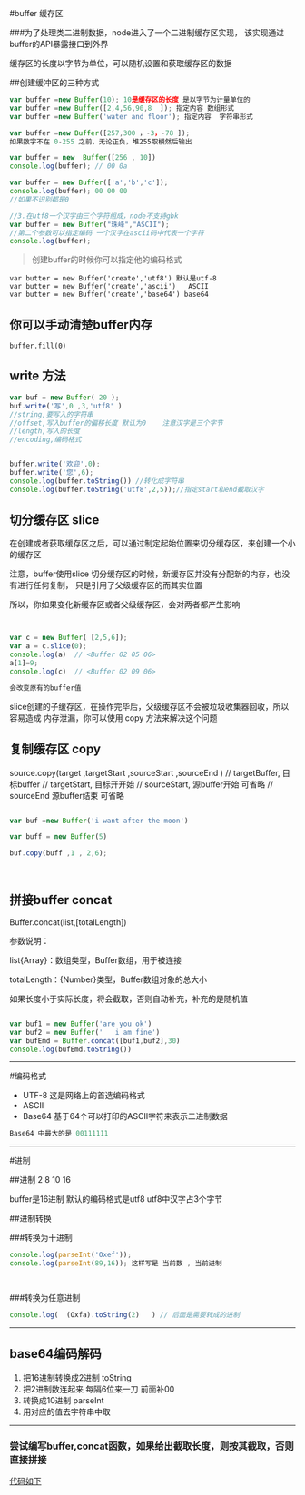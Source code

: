 #buffer   缓存区

###为了处理类二进制数据，node进入了一个二进制缓存区实现，
该实现通过buffer的API暴露接口到外界

缓存区的长度以字节为单位，可以随机设置和获取缓存区的数据

##创建缓冲区的三种方式
```javascript
var buffer =new Buffer(10); 10是缓存区的长度 是以字节为计量单位的
var buffer =new Buffer([2,4,56,90,8  ]); 指定内容 数组形式
var buffer =new Buffer('water and floor'); 指定内容  字符串形式

var buffer =new Buffer([257,300 ，-3，-78 ]);
如果数字不在 0-255 之前，无论正负，堆255取模然后输出

var buffer = new  Buffer([256 , 10])
console.log(buffer); // 00 0a

var buffer = new Buffer(['a','b','c']);
console.log(buffer); 00 00 00
//如果不识别都是0

//3.在utf8一个汉字由三个字符组成，node不支持gbk
var buffer = new Buffer("珠峰","ASCII");
//第二个参数可以指定编码 一个汉字在ascii码中代表一个字符
console.log(buffer);

```






> 创建buffer的时候你可以指定他的编码格式

```javsscript
var butter = new Buffer('create','utf8') 默认是utf-8
var butter = new Buffer('create','ascii')   ASCII
var butter = new Buffer('create','base64') base64

```




## 你可以手动清楚buffer内存
`buffer.fill(0)`

## write 方法
```javascript
var buf = new Buffer( 20 );
buf.write('写',0 ,3,'utf8' )
//string,要写入的字符串
//offset,写入buffer的偏移长度 默认为0    注意汉字是三个字节
//length,写入的长度
//encoding,编码格式


buffer.write('欢迎',0);
buffer.write('您',6);
console.log(buffer.toString()) //转化成字符串
console.log(buffer.toString('utf8',2,5));//指定start和end截取汉字


```

## 切分缓存区  slice
在创建或者获取缓存区之后，可以通过制定起始位置来切分缓存区，来创建一个小的缓存区

注意，buffer使用slice 切分缓存区的时候，新缓存区并没有分配新的内存，也没有进行任何复制，
只是引用了父级缓存区的而其实位置

所以，你如果变化新缓存区或者父级缓存区，会对两者都产生影响

```javascript


var c = new Buffer( [2,5,6]);
var a = c.slice(0);
console.log(a)  // <Buffer 02 05 06>
a[1]=9;
console.log(c)  // <Buffer 02 09 06>

会改变原有的buffer值

```

slice创建的子缓存区，在操作完毕后，父级缓存区不会被垃圾收集器回收，所以容易造成
内存泄漏，你可以使用 copy 方法来解决这个问题



## 复制缓存区  copy

source.copy(target  ,targetStart ,sourceStart ,sourceEnd  )
// targetBuffer, 目标buffer
// targetStart, 目标开开始
// sourceStart, 源buffer开始 可省略
// sourceEnd  源buffer结束 可省略


```javascript

var buf =new Buffer('i want after the moon')

var buff = new Buffer(5)

buf.copy(buff ,1 , 2,6);




```

## 拼接buffer   concat
Buffer.concat(list,[totalLength])

参数说明：

 list{Array}：数组类型，Buffer数组，用于被连接

 totalLength：{Number}类型，Buffer数组对象的总大小

 如果长度小于实际长度，将会截取，否则自动补充，补充的是随机值


```javascript

var buf1 = new Buffer('are you ok')
var buf2 = new Buffer('   i am fine')
var bufEmd = Buffer.concat([buf1,buf2],30)
console.log(bufEmd.toString())

```






***
#编码格式

* UTF-8  这是网络上的首选编码格式
* ASCII
* Base64  基于64个可以打印的ASCII字符来表示二进制数据

```javascript
Base64 中最大的是 00111111


```


***

#进制

##进制
2 8 10 16

buffer是16进制  默认的编码格式是utf8  utf8中汉字占3个字节




##进制转换

###转换为十进制

```javascript
console.log(parseInt('Oxef'));
console.log(parseInt(89,16)); 这样写是 当前数 , 当前进制




```

###转换为任意进制
```javascript
console.log(  (Oxfa).toString(2)   ) // 后面是需要转成的进制


```


***
## base64编码解码

1. 把16进制转换成2进制 toString
2. 把2进制数连起来 每隔6位来一刀 前面补00
3. 转换成10进制 parseInt
4. 用对应的值去字符串中取












***

### 尝试编写buffer,concat函数，如果给出截取长度，则按其截取，否则直接拼接
[代码如下](https://github.com/mengxxSELF/myproject/blob/master/note3031/testing/concatBuffer.js)













